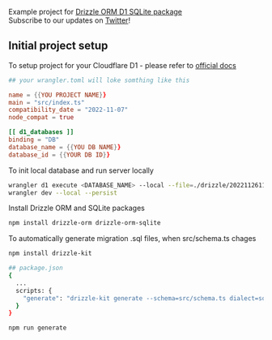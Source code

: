 Example project for [Drizzle ORM D1 SQLite package](https://github.com/drizzle-team/drizzle-orm/tree/main/drizzle-orm-sqlite)  
Subscribe to our updates on [Twitter](https://twitter.com/_alexblokh)!

## Initial project setup
To setup project for your Cloudflare D1 - please refer to [official docs](https://developers.cloudflare.com/d1/)

```toml
## your wrangler.toml will loke somthing like this

name = {{YOU PROJECT NAME}}
main = "src/index.ts"
compatibility_date = "2022-11-07"
node_compat = true

[[ d1_databases ]]
binding = "DB"
database_name = {{YOU DB NAME}}
database_id = {{YOUR DB ID}}
```

To init local database and run server locally
```bash
wrangler d1 execute <DATABASE_NAME> --local --file=./drizzle/20221126113135/migration.sql
wrangler dev --local --persist
```

Install Drizzle ORM and SQLite packages
```bash
npm install drizzle-orm drizzle-orm-sqlite
```

To automatically generate migration .sql files, when src/schema.ts chages
```bash
npm install drizzle-kit

## package.json
{
  ...
  scripts: {
    "generate": "drizzle-kit generate --schema=src/schema.ts dialect=sqlite"
  }
}

npm run generate
```
